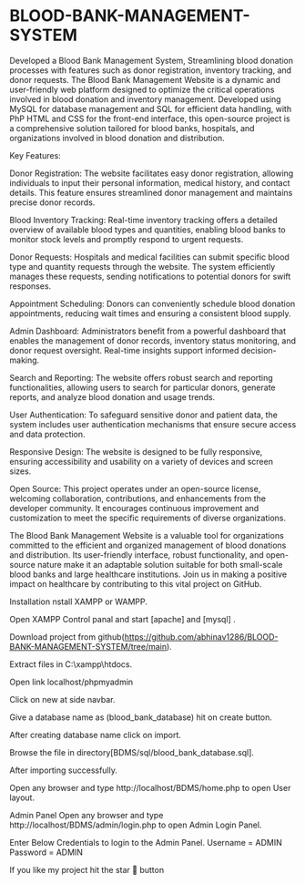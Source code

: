 # BLOOD-BANK-MANAGEMENT-SYSTEM
Developed a Blood Bank Management System, Streamlining blood donation processes with features such as donor registration, inventory tracking, and donor requests.
The Blood Bank Management Website is a dynamic and user-friendly web platform designed to optimize the critical operations involved in blood donation and inventory management. Developed using MySQL for database management and SQL for efficient data handling, with PhP HTML and CSS for the front-end interface, this open-source project is a comprehensive solution tailored for blood banks, hospitals, and organizations involved in blood donation and distribution.

Key Features:

Donor Registration: The website facilitates easy donor registration, allowing individuals to input their personal information, medical history, and contact details. This feature ensures streamlined donor management and maintains precise donor records.

Blood Inventory Tracking: Real-time inventory tracking offers a detailed overview of available blood types and quantities, enabling blood banks to monitor stock levels and promptly respond to urgent requests.

Donor Requests: Hospitals and medical facilities can submit specific blood type and quantity requests through the website. The system efficiently manages these requests, sending notifications to potential donors for swift responses.

Appointment Scheduling: Donors can conveniently schedule blood donation appointments, reducing wait times and ensuring a consistent blood supply.

Admin Dashboard: Administrators benefit from a powerful dashboard that enables the management of donor records, inventory status monitoring, and donor request oversight. Real-time insights support informed decision-making.

Search and Reporting: The website offers robust search and reporting functionalities, allowing users to search for particular donors, generate reports, and analyze blood donation and usage trends.

User Authentication: To safeguard sensitive donor and patient data, the system includes user authentication mechanisms that ensure secure access and data protection.

Responsive Design: The website is designed to be fully responsive, ensuring accessibility and usability on a variety of devices and screen sizes.

Open Source: This project operates under an open-source license, welcoming collaboration, contributions, and enhancements from the developer community. It encourages continuous improvement and customization to meet the specific requirements of diverse organizations.

The Blood Bank Management Website is a valuable tool for organizations committed to the efficient and organized management of blood donations and distribution. Its user-friendly interface, robust functionality, and open-source nature make it an adaptable solution suitable for both small-scale blood banks and large healthcare institutions. Join us in making a positive impact on healthcare by contributing to this vital project on GitHub.

Installation
nstall XAMPP or WAMPP.

Open XAMPP Control panal and start [apache] and [mysql] .

Download project from github(https://github.com/abhinav1286/BLOOD-BANK-MANAGEMENT-SYSTEM/tree/main).

Extract files in C:\xampp\htdocs.

Open link localhost/phpmyadmin

Click on new at side navbar.

Give a database name as (blood_bank_database) hit on create button.

After creating database name click on import.

Browse the file in directory[BDMS/sql/blood_bank_database.sql].

After importing successfully.

Open any browser and type http://localhost/BDMS/home.php to open User layout.

Admin Panel
Open any browser and type http://localhost/BDMS/admin/login.php to open Admin Login Panel.

Enter Below Credentials to login to the Admin Panel.
Username = ADMIN
Password = ADMIN

If you like my project hit the star 🌟 button


